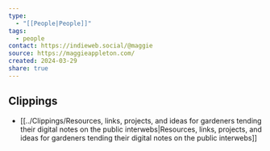 ```yaml
---
type:
  - "[[People|People]]"
tags:
  - people
contact: https://indieweb.social/@maggie
source: https://maggieappleton.com/
created: 2024-03-29
share: true
---
```


## Clippings
- [[../Clippings/Resources, links, projects, and ideas for gardeners tending their digital notes on the public interwebs|Resources, links, projects, and ideas for gardeners tending their digital notes on the public interwebs]]
